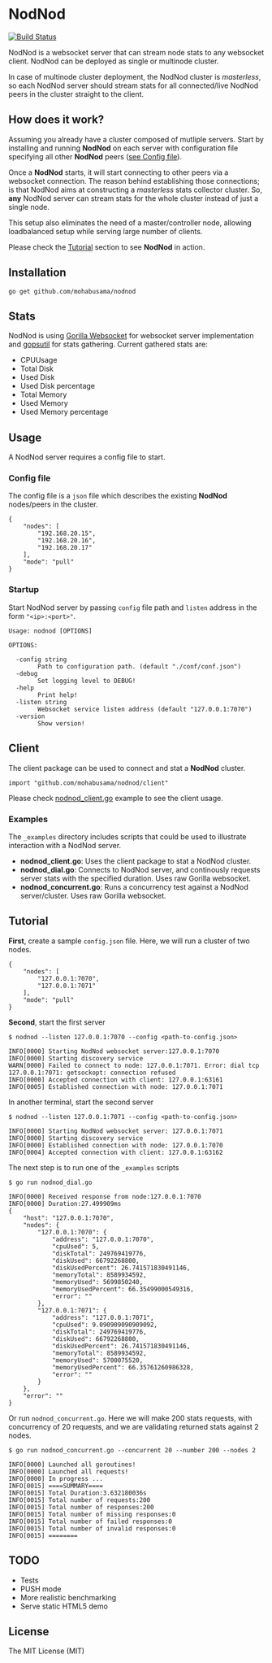 # NodNod

[![Build Status](https://travis-ci.org/mohabusama/nodnod.svg?branch=master)](https://travis-ci.org/mohabusama/nodnod)

NodNod is a websocket server that can stream node stats to any websocket client. NodNod can be deployed as single or multinode cluster.

In case of multinode cluster deployment, the NodNod cluster is *masterless*, so each NodNod server should stream stats for all connected/live NodNod peers in the cluster straight to the client.

## How does it work?

Assuming you already have a cluster composed of mutliple servers. Start by installing and running **NodNod** on each server with configuration file specifying all other **NodNod** peers ([see Config file](#config-file)).

Once a **NodNod** starts, it will start connecting to other peers via a websocket connection. The reason behind establishing those connections; is that NodNod aims at constructing a *masterless* stats collector cluster. So, **any** NodNod server can stream stats for the whole cluster instead of just a single node. 

This setup also eliminates the need of a master/controller node, allowing loadbalanced setup while serving large number of clients.

Please check the [Tutorial](#tutorial) section to see **NodNod** in action.

## Installation

    go get github.com/mohabusama/nodnod

## Stats

NodNod is using [Gorilla Websocket](https://github.com/gorilla/websocket) for websocket server implementation and [gopsutil](https://github.com/shirou/gopsutil) for stats gathering. Current gathered stats are:

* CPUUsage
* Total Disk
* Used Disk
* Used Disk percentage
* Total Memory
* Used Memory
* Used Memory percentage

## Usage

A NodNod server requires a config file to start.

### Config file

The config file is a `json` file which describes the existing **NodNod** nodes/peers in the cluster.

    {
        "nodes": [
            "192.168.20.15",
            "192.168.20.16",
            "192.168.20.17"
        ],
        "mode": "pull"
    }

### Startup

Start NodNod server by passing `config` file path and `listen` address in the form `"<ip>:<port>"`.

    Usage: nodnod [OPTIONS]
    
    OPTIONS:
    
      -config string
            Path to configuration path. (default "./conf/conf.json")
      -debug
            Set logging level to DEBUG!
      -help
            Print help!
      -listen string
            Websocket service listen address (default "127.0.0.1:7070")
      -version
            Show version!

## Client

The client package can be used to connect and stat a **NodNod** cluster.

    import "github.com/mohabusama/nodnod/client"

Please check [nodnod_client.go](https://github.com/mohabusama/nodnod/blob/master/_examples/nodnod_client.go) example to see the client usage.

### Examples

The `_examples` directory includes scripts that could be used to illustrate interaction with a NodNod server.

- **nodnod_client.go**: Uses the client package to stat a NodNod cluster.
- **nodnod_dial.go**: Connects to NodNod server, and continously requests server stats with the specified duration. Uses raw Gorilla websocket.
- **nodnod_concurrent.go**: Runs a concurrency test against a NodNod server/cluster. Uses raw Gorilla websocket.

## Tutorial

**First**, create a sample `config.json` file. Here, we will run a cluster of two nodes.

    {
        "nodes": [
            "127.0.0.1:7070",
            "127.0.0.1:7071"
        ],
        "mode": "pull"
    }

**Second**, start the first server

    $ nodnod --listen 127.0.0.1:7070 --config <path-to-config.json>
    
    INFO[0000] Starting NodNod websocket server:127.0.0.1:7070 
    INFO[0000] Starting discovery service                   
    WARN[0000] Failed to connect to node: 127.0.0.1:7071. Error: dial tcp 127.0.0.1:7071: getsockopt: connection refused 
    INFO[0000] Accepted connection with client: 127.0.0.1:63161 
    INFO[0005] Established connection with node: 127.0.0.1:7071 

In another terminal, start the second server

    $ nodnod --listen 127.0.0.1:7071 --config <path-to-config.json>
    
    INFO[0000] Starting NodNod websocket server: 127.0.0.1:7071 
    INFO[0000] Starting discovery service
    INFO[0000] Established connection with node: 127.0.0.1:7070 
    INFO[0004] Accepted connection with client: 127.0.0.1:63162 

The next step is to run one of the `_examples` scripts

    $ go run nodnod_dial.go
    
    INFO[0000] Received response from node:127.0.0.1:7070   
    INFO[0000] Duration:27.499909ms                        
    {
        "host": "127.0.0.1:7070",
        "nodes": {
            "127.0.0.1:7070": {
                "address": "127.0.0.1:7070",
                "cpuUsed": 5,
                "diskTotal": 249769419776,
                "diskUsed": 66792268800,
                "diskUsedPercent": 26.741571830491146,
                "memoryTotal": 8589934592,
                "memoryUsed": 5699850240,
                "memoryUsedPercent": 66.35499000549316,
                "error": ""
            },
            "127.0.0.1:7071": {
                "address": "127.0.0.1:7071",
                "cpuUsed": 9.090909090909092,
                "diskTotal": 249769419776,
                "diskUsed": 66792268800,
                "diskUsedPercent": 26.741571830491146,
                "memoryTotal": 8589934592,
                "memoryUsed": 5700075520,
                "memoryUsedPercent": 66.35761260986328,
                "error": ""
            }
        },
        "error": ""
    }

Or run `nodnod_concurrent.go`. Here we will make 200 stats requests, with concurrency of 20 requests, and we are validating returned stats against 2 nodes. 

    $ go run nodnod_concurrent.go --concurrent 20 --number 200 --nodes 2

    INFO[0000] Launched all goroutines!                     
    INFO[0000] Launched all requests!                       
    INFO[0000] In progress ...                              
    INFO[0015] ====SUMMARY====                              
    INFO[0015] Total Duration:3.632180036s                 
    INFO[0015] Total number of requests:200                 
    INFO[0015] Total number of responses:200                
    INFO[0015] Total number of missing responses:0          
    INFO[0015] Total number of failed responses:0           
    INFO[0015] Total number of invalid responses:0           
    INFO[0015] ========                                     

## TODO

- Tests
- PUSH mode
- More realistic benchmarking
- Serve static HTML5 demo

## License

The MIT License (MIT)
